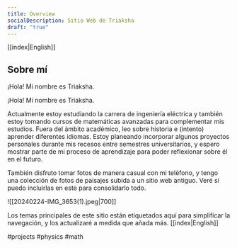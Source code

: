 ```yaml
---
title: Overview
socialDescription: Sitio Web de Triaksha
draft: "true"
---
```

[[index|English]]
## Sobre mí
¡Hola! Mi nombre es Triaksha.

¡Hola! Mi nombre es Triaksha.

Actualmente estoy estudiando la carrera de ingeniería eléctrica y también estoy tomando cursos de matemáticas avanzadas para complementar mis estudios. Fuera del ámbito académico, leo sobre historia e (intento) aprender diferentes idiomas. Estoy planeando incorporar algunos proyectos personales durante mis recesos entre semestres universitarios, y espero mostrar parte de mi proceso de aprendizaje para poder reflexionar sobre él en el futuro.

También disfruto tomar fotos de manera casual con mi teléfono, y tengo una colección de fotos de paisajes subida a un sitio web antiguo. Veré si puedo incluirlas en este para consolidarlo todo.

![[20240224-IMG_3653(1).jpeg|700]] 

Los temas principales de este sitio están etiquetados aquí para simplificar la navegación, y los actualizaré a medida que añada más. 
[[index|English]]

#projects #physics #math 

